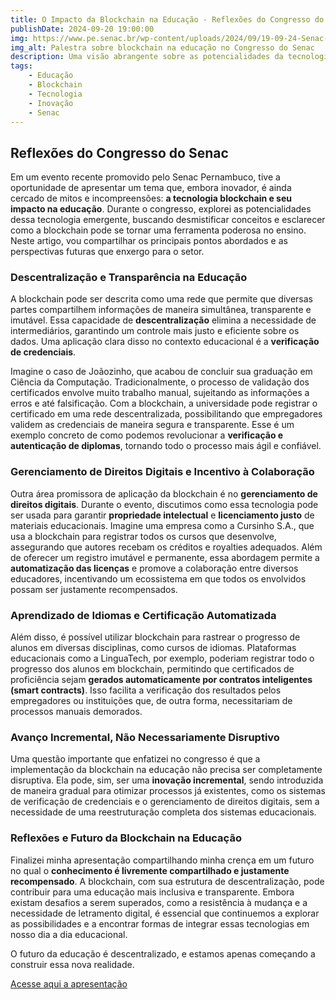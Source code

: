 ```yaml
---
title: O Impacto da Blockchain na Educação - Reflexões do Congresso do Senac
publishDate: 2024-09-20 19:00:00
img: https://www.pe.senac.br/wp-content/uploads/2024/09/19-09-24-Senac-XX-Congresso-Simony-RodriguesZ18A8486-1200x565.jpg
img_alt: Palestra sobre blockchain na educação no Congresso do Senac
description: Uma visão abrangente sobre as potencialidades da tecnologia blockchain no setor educacional, apresentada por Isaac D'Césares no Congresso do Senac Pernambuco.
tags:
    - Educação
    - Blockchain
    - Tecnologia
    - Inovação
    - Senac
---
```


## Reflexões do Congresso do Senac

Em um evento recente promovido pelo Senac Pernambuco, tive a oportunidade de apresentar um tema que, embora inovador, é ainda cercado de mitos e incompreensões: **a tecnologia blockchain e seu impacto na educação**. Durante o congresso, explorei as potencialidades dessa tecnologia emergente, buscando desmistificar conceitos e esclarecer como a blockchain pode se tornar uma ferramenta poderosa no ensino. Neste artigo, vou compartilhar os principais pontos abordados e as perspectivas futuras que enxergo para o setor.

### Descentralização e Transparência na Educação

A blockchain pode ser descrita como uma rede que permite que diversas partes compartilhem informações de maneira simultânea, transparente e imutável. Essa capacidade de **descentralização** elimina a necessidade de intermediários, garantindo um controle mais justo e eficiente sobre os dados. Uma aplicação clara disso no contexto educacional é a **verificação de credenciais**.

Imagine o caso de Joãozinho, que acabou de concluir sua graduação em Ciência da Computação. Tradicionalmente, o processo de validação dos certificados envolve muito trabalho manual, sujeitando as informações a erros e até falsificação. Com a blockchain, a universidade pode registrar o certificado em uma rede descentralizada, possibilitando que empregadores validem as credenciais de maneira segura e transparente. Esse é um exemplo concreto de como podemos revolucionar a **verificação e autenticação de diplomas**, tornando todo o processo mais ágil e confiável.

### Gerenciamento de Direitos Digitais e Incentivo à Colaboração

Outra área promissora de aplicação da blockchain é no **gerenciamento de direitos digitais**. Durante o evento, discutimos como essa tecnologia pode ser usada para garantir **propriedade intelectual** e **licenciamento justo** de materiais educacionais. Imagine uma empresa como a Cursinho S.A., que usa a blockchain para registrar todos os cursos que desenvolve, assegurando que autores recebam os créditos e royalties adequados. Além de oferecer um registro imutável e permanente, essa abordagem permite a **automatização das licenças** e promove a colaboração entre diversos educadores, incentivando um ecossistema em que todos os envolvidos possam ser justamente recompensados.

### Aprendizado de Idiomas e Certificação Automatizada

Além disso, é possível utilizar blockchain para rastrear o progresso de alunos em diversas disciplinas, como cursos de idiomas. Plataformas educacionais como a LinguaTech, por exemplo, poderiam registrar todo o progresso dos alunos em blockchain, permitindo que certificados de proficiência sejam **gerados automaticamente por contratos inteligentes (smart contracts)**. Isso facilita a verificação dos resultados pelos empregadores ou instituições que, de outra forma, necessitariam de processos manuais demorados.

### Avanço Incremental, Não Necessariamente Disruptivo

Uma questão importante que enfatizei no congresso é que a implementação da blockchain na educação não precisa ser completamente disruptiva. Ela pode, sim, ser uma **inovação incremental**, sendo introduzida de maneira gradual para otimizar processos já existentes, como os sistemas de verificação de credenciais e o gerenciamento de direitos digitais, sem a necessidade de uma reestruturação completa dos sistemas educacionais.

### Reflexões e Futuro da Blockchain na Educação

Finalizei minha apresentação compartilhando minha crença em um futuro no qual o **conhecimento é livremente compartilhado e justamente recompensado**. A blockchain, com sua estrutura de descentralização, pode contribuir para uma educação mais inclusiva e transparente. Embora existam desafios a serem superados, como a resistência à mudança e a necessidade de letramento digital, é essencial que continuemos a explorar as possibilidades e a encontrar formas de integrar essas tecnologias em nosso dia a dia educacional.

O futuro da educação é descentralizado, e estamos apenas começando a construir essa nova realidade.

<a href="https://www.canva.com/design/DAGQ-diYOtg/MIgY0wgPKcdRm8Oz2NNYrg/edit?utm_content=DAGQ-diYOtg&utm_campaign=designshare&utm_medium=link2&utm_source=sharebutton" target="_blank" class="button-post">Acesse aqui a apresentação</a>